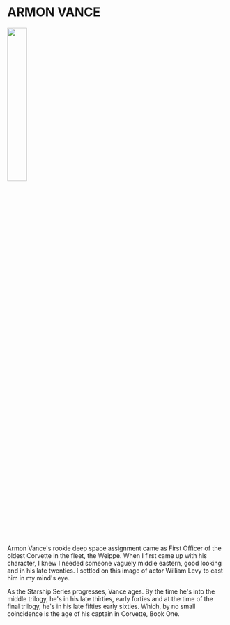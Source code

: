 # ARMON VANCE

<img src="../WilliamLevy_Vance.jpg" width="30%" height="30%"/>

Armon Vance's rookie deep space assignment came as First Officer of the oldest Corvette in the fleet, the Weippe. When I first came up with his character, I knew I needed someone vaguely middle eastern, good looking and in his late twenties. I settled on this image of actor William Levy to cast him in my mind's eye.

As the Starship Series progresses, Vance ages. By the time he's into the middle trilogy, he's in his late thirties, early forties and at the time of the final trilogy, he's in his late fifties early sixties. Which, by no small coincidence is the age of his captain in Corvette, Book One.

